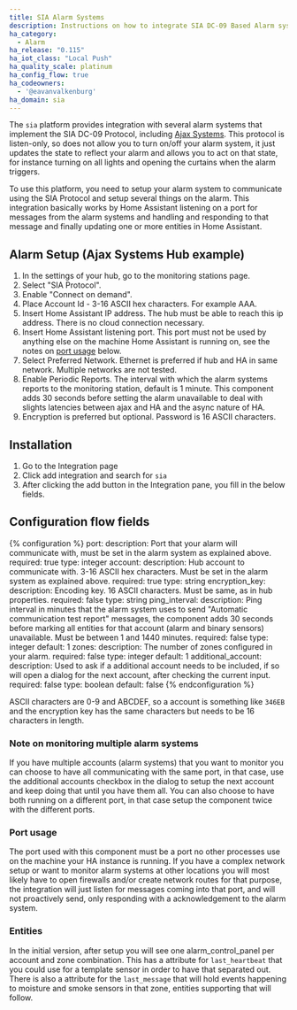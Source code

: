 ```yaml
---
title: SIA Alarm Systems
description: Instructions on how to integrate SIA DC-09 Based Alarm systems into Home Assistant.
ha_category:
  - Alarm
ha_release: "0.115"
ha_iot_class: "Local Push"
ha_quality_scale: platinum
ha_config_flow: true
ha_codeowners:
  - '@eavanvalkenburg'
ha_domain: sia
---
```


The `sia` platform provides integration with several alarm systems that implement the SIA DC-09 Protocol, including [Ajax Systems](https://ajax.systems/). This protocol is listen-only, so does not allow you to turn on/off your alarm system, it just updates the state to reflect your alarm and allows you to act on that state, for instance turning on all lights and opening the curtains when the alarm triggers.

To use this platform, you need to setup your alarm system to communicate using the SIA Protocol and setup several things on the alarm. This integration basically works by Home Assistant listening on a port for messages from the alarm systems and handling and responding to that message and finally updating one or more entities in Home Assistant.

## Alarm Setup (Ajax Systems Hub example)

1. In the settings of your hub, go to the monitoring stations page.
1. Select "SIA Protocol". 
2. Enable "Connect on demand". 
3. Place Account Id - 3-16 ASCII hex characters. For example AAA.
4. Insert Home Assistant IP address. The hub must be able to reach this ip address. There is no cloud connection necessary.
5. Insert Home Assistant listening port. This port must not be used by anything else on the machine Home Assistant is running on, see the notes on [port usage](###Portusage) below.
6. Select Preferred Network. Ethernet is preferred if hub and HA in same network. Multiple networks are not tested.
7. Enable Periodic Reports. The interval with which the alarm systems reports to the monitoring station, default is 1 minute. This component adds 30 seconds before setting the alarm unavailable to deal with slights latencies between ajax and HA and the async nature of HA.
8. Encryption is preferred but optional. Password is 16 ASCII characters.

## Installation

1. Go to the Integration page
1. Click add integration and search for `sia`
1. After clicking the add button in the Integration pane, you fill in the below fields.

## Configuration flow fields

{% configuration %}
port:
  description: Port that your alarm will communicate with, must be set in the alarm system as explained above.
  required: true
  type: integer
account:
  description: Hub account to communicate with. 3-16 ASCII hex characters. Must be set in the alarm system as explained above.
  required: true
  type: string
encryption_key:
  description: Encoding key. 16 ASCII characters. Must be same, as in hub properties.
  required: false
  type: string
ping_interval:
  description: Ping interval in minutes that the alarm system uses to send "Automatic communication test report" messages, the component adds 30 seconds before marking all entities for that account (alarm and binary sensors) unavailable. Must be between 1 and 1440 minutes.
  required: false
  type: integer
  default: 1
zones:
  description: The number of zones configured in your alarm.
  required: false
  type: integer
  default: 1
additional_account:
  description: Used to ask if a additional account needs to be included, if so will open a dialog for the next account, after checking the current input.
  required: false
  type: boolean
  default: false
{% endconfiguration %}

ASCII characters are 0-9 and ABCDEF, so a account is something like `346EB` and the encryption key has the same characters but needs to be 16 characters in length.

### Note on monitoring multiple alarm systems
If you have multiple accounts (alarm systems) that you want to monitor you can choose to have all communicating with the same port, in that case, use the additional accounts checkbox in the dialog to setup the next account and keep doing that until you have them all. You can also choose to have both running on a different port, in that case setup the component twice with the different ports.

### Port usage
The port used with this component must be a port no other processes use on the machine your HA instance is running. If you have a complex network setup or want to monitor alarm systems at other locations you will most likely have to open firewalls and/or create network routes for that purpose, the integration will just listen for messages coming into that port, and will not proactively send, only responding with a acknowledgement to the alarm system.

### Entities
In the initial version, after setup you will see one alarm_control_panel per account and zone combination. This has a attribute for `last_heartbeat` that you could use for a template sensor in order to have that separated out. There is also a attribute for the `last_message` that will hold events happening to moisture and smoke sensors in that zone, entities supporting that will follow.

